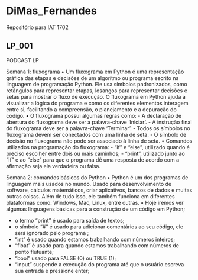 # DiMas_Fernandes
Repositório para IAT 1702
## LP_001
PODCAST LP
 
Semana 1: fluxograma
 • Um fluxograma em Python é uma representação gráfica das etapas e decisões de um algoritmo ou programa escrito na linguagem de programação Python. Ele usa símbolos padronizados, como retângulos para representar etapas, losangos para representar decisões e setas para mostrar o fluxo de execução. O fluxograma em Python ajuda a visualizar a lógica do programa e como os diferentes elementos interagem entre si, facilitando a compreensão, o planejamento e a depuração do código.
• O fluxograma possui algumas regras como: - A declaração de abertura do fluxograma deve ser a palavra-chave ‘Iniciar’. - A instrução final do fluxograma deve ser a palavra-chave ‘Terminar’. - Todos os símbolos no fluxograma devem ser conectados com uma linha de seta. - O símbolo de decisão no fluxograma não pode ser associado à linha de seta.
 • Comandos utilizados na programação do fluxograma: - “if” e “else”, utilizado quando é preciso escolher entre dois ou mais caminhos; - “print”, utilizado junto ao “if” e ao “else” para que o programa dê uma resposta de acordo com a afirmação seja ela verdadeira ou falsa.


Semana 2: comandos básicos do Python 
•	Python é um dos programas de linguagem mais usados no mundo. Usado para desenvolvimento de software, cálculos matemáticos, criar aplicativos, bancos de dados e muitas outras coisas. Além de tudo isso, ele também funciona em diferentes plataformas como: Windows, Mac, Linux, entre outras.
•	Hoje iremos ver algumas linguagens básicas para a construção de um código em Python;
- o termo “print” é usado para saída de textos;
- o símbolo “#” é usado para adicionar comentários ao seu código, ele será ignorado pelo programa ;
-  “int” é usado quando estamos trabalhando com números inteiros;
- “float” é usado para quando estamos trabalhando com números de ponto flutuante; 
- “bool” usado para FALSE (0) ou TRUE (1);
- “input” suspende a execução do programa até que o usuário escreva sua entrada e pressione enter;
 

